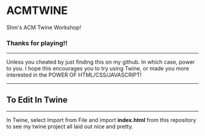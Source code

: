 # ACMTWINE
Shm's ACM Twine Workshop!
### Thanks for playing!!
--------
Unless you cheated by just finding this on my github. In which case, power to you.
I hope this encourages you to try using Twine, or made you more interested in the POWER OF HTML/CSS/JAVASCRIPT!

----------

## To Edit In Twine 
-------------------
In Twine, select Import from File and import **index.html** from this repository to see my twine project all laid out nice and pretty.
